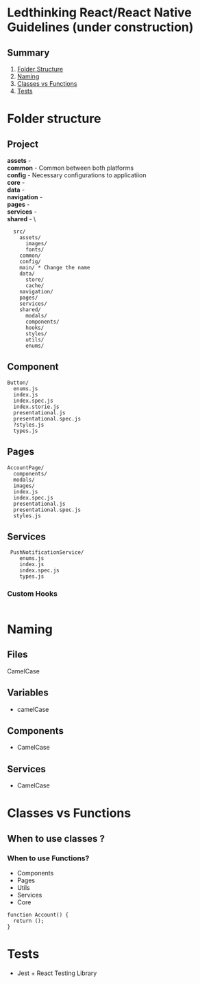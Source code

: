 # Ledthinking React/React Native Guidelines (under construction)

## Summary
  1.  [Folder Structure](#)
  2.  [Naming](#)
  3.  [Classes vs Functions](#)
  4.  [Tests](#)

# Folder structure

## Project

**assets** - \
**common** - Common between both platforms\
**config** - Necessary configurations to applicatiion\
**core** - \
**data** - \
**navigation** - \
**pages** - \
**services** - \
**shared** - \

```
  src/
    assets/
      images/
      fonts/
    common/
    config/
    main/ * Change the name
    data/
      store/
      cache/
    navigation/
    pages/
    services/
    shared/
      modals/
      components/
      hooks/
      styles/
      utils/
      enums/
```

## Component

```
Button/
  enums.js
  index.js
  index.spec.js
  index.storie.js
  presentational.js
  presentational.spec.js
  ?styles.js
  types.js
```

## Pages

```
AccountPage/
  components/
  modals/
  images/
  index.js
  index.spec.js
  presentational.js
  presentational.spec.js
  styles.js
```

## Services

```
 PushNotificationService/
    enums.js
    index.js
    index.spec.js
    types.js
```

### Custom Hooks

```
```

# Naming

## Files

CamelCase

## Variables

- camelCase

## Components

- CamelCase

## Services

- CamelCase

# Classes vs Functions

## When to use classes ?



### When to use Functions?

- Components
- Pages
- Utils
- Services
- Core

```
function Account() {
  return ();
}
```

# Tests

  - Jest + React Testing Library
